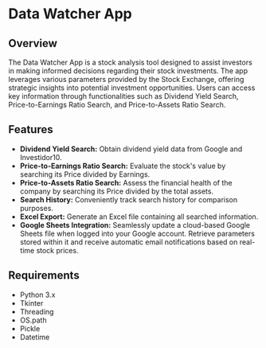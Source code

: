# Data Watcher App

## Overview

The Data Watcher App is a stock analysis tool designed to assist investors in making informed decisions regarding their stock investments. The app leverages various parameters provided by the Stock Exchange, offering strategic insights into potential investment opportunities. Users can access key information through functionalities such as Dividend Yield Search, Price-to-Earnings Ratio Search, and Price-to-Assets Ratio Search.

## Features

- **Dividend Yield Search:** Obtain dividend yield data from Google and Investidor10.
- **Price-to-Earnings Ratio Search:** Evaluate the stock's value by searching its Price divided by Earnings.
- **Price-to-Assets Ratio Search:** Assess the financial health of the company by searching its Price divided by the total assets.
- **Search History:** Conveniently track search history for comparison purposes.
- **Excel Export:** Generate an Excel file containing all searched information.
- **Google Sheets Integration:** Seamlessly update a cloud-based Google Sheets file when logged into your Google account. Retrieve parameters stored within it and receive automatic email notifications based on real-time stock prices.

## Requirements

- Python 3.x
- Tkinter
- Threading
- OS.path
- Pickle
- Datetime

